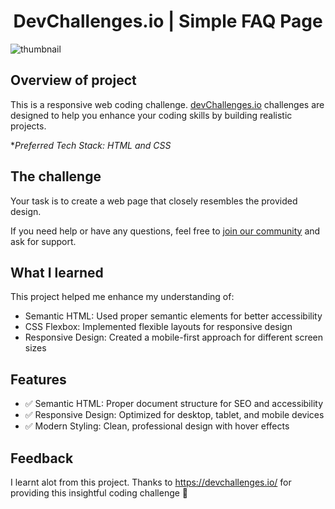 #             <h1 align= "center"> DevChallenges.io | Simple FAQ Page </h1>

![thumbnail](https://github.com/user-attachments/assets/2ddd5560-ab78-42b9-98e9-fd85f2b6419b)


## Overview of project

This is a responsive web coding challenge. [devChallenges.io](https://devchallenges.io/) challenges are designed to help you enhance your coding skills by building realistic projects.

**Preferred Tech Stack: HTML and CSS*

## The challenge

Your task is to create a web page that closely resembles the provided design.

If you need help or have any questions, feel free to [join our community](https://github.com/orgs/devchallenges-io/discussions) and ask for support.

## What I learned
This project helped me enhance my understanding of:
- Semantic HTML: Used proper semantic elements for better accessibility
- CSS Flexbox: Implemented flexible layouts for responsive design
- Responsive Design: Created a mobile-first approach  for different screen sizes

## Features
- ✅ Semantic HTML: Proper document structure for SEO and accessibility
- ✅ Responsive Design: Optimized for desktop, tablet, and mobile devices
- ✅ Modern Styling: Clean, professional design with hover effects


## Feedback
I learnt alot from this project. Thanks to https://devchallenges.io/ for providing this insightful coding challenge 🚀
